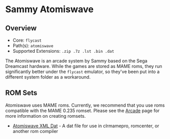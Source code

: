 # Sammy Atomiswave

## Overview

- Core: `flycast`
- Path(s): `atomiswave`
- Supported Extensions: `.zip .7z .lst .bin .dat`

The Atomiswave is an arcade system by Sammy based on the Sega Dreamcast hardware. While the games are stored as MAME roms, they run significantly better under the `flycast` emulator, so they've been put into a different system folder as a workaround.

## ROM Sets

Atomiswave uses MAME roms. Currently, we recommend that you use roms compatible with the MAME 0.235 romset. Please see the [Arcade](/guides/arcade) page for more information on creating romsets.

- [Atomiswave XML Dat](resources/dats/atomiswave.xml) - A dat file for use in clrmamepro, romcenter, or another rom compiler
